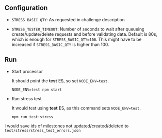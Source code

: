 ## Configuration

* `STRESS_BASIC_QTY`: As requested in challenge description

* `STRESS_TESTER_TIMEOUT`: Number of seconds to wait after queueing create/update/delete requests and before validating data. Default is 80s, which is enough for `STRESS_BASIC_QTY=100`. This might have to be increased if `STRESS_BASIC_QTY` is higher than 100.

## Run

* Start processor

  It should point the **test** ES, so set `NODE_ENV=test`.

   ```
   NODE_ENV=test npm start
   ```

* Run stress test

  It would test using **test** ES, as this command sets `NODE_ENV=test`.

  ```
  npm run test:stress
  ```

I would save ids of milestones not updated/created/deleted to `test/stress/stress_test_errors.json`
